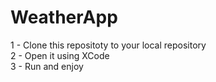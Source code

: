 # WeatherApp
1 - Clone this repositoty to your local repository <br>
2 - Open it using XCode <br>
3 - Run and enjoy
